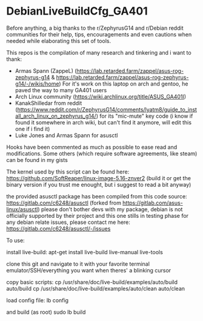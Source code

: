 # DebianLiveBuildCfg_GA401

Before anything, a big thanks to the r/ZephyrusG14 and r/Debian reddit communities 
for their help, tips, encouragements and even cautions when needed while elaborating this set of tools.

This repos is the compilation of many research and tinkering and i want to thank:
- Armas Spann (ZappeL) (https://lab.retarded.farm/zappel/asus-rog-zephyrus-g14 & https://lab.retarded.farm/zappel/asus-rog-zephyrus-g14/-/wikis/home)
  For it's work on this laptop on arch and gentoo, he paved the way to many GA401 users
- Arch Linux community (https://wiki.archlinux.org/title/ASUS_GA401I)
- KanakShilledar from reddit (https://www.reddit.com/r/ZephyrusG14/comments/lyatm8/guide_to_install_arch_linux_on_zephyrus_g14/)
  for its "mic-mute" key code (i know if found it somewhere in arch wiki, but can't find it anymore, will edit this one if i find it)
- Luke Jones and Armas Spann for asusctl 
  
Hooks have been commented as much as possible to ease read and modifications. 
Some others (which require software agreements, like steam) can be found in my gists

The kernel used by this script can be found here:
https://github.com/SoftReaper/linux-image-5.16-znver2
(build it or get the binary version if you trust me enought, but i suggest to read a bit anyway)

the provided asusctl package has been compiled from this code source:
https://gitlab.com/c6248/asusctl (forked from https://gitlab.com/asus-linux/asusctl)
please don't bother devs with my package, debian is not officially supported by their project and this one stills in testing phase
for any debian relate issues, please contact me here: https://gitlab.com/c6248/asusctl/-/issues

To use:

install live-build:
apt-get install live-build live-manual live-tools

clone this git and navigate to it with your favorite terminal emulator/SSH/everything you want when theres' a blinking cursor

copy basic scripts:
cp /usr/share/doc/live-build/examples/auto/build auto/build
cp /usr/share/doc/live-build/examples/auto/clean auto/clean

load config file:
lb config

and build (as root)
sudo lb build
